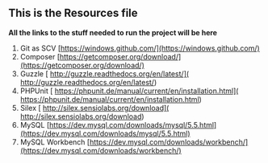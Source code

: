 ## This is the Resources file ##
**All the links to the stuff needed to run the project will be here**
    

1. Git as SCV [https://windows.github.com/](https://windows.github.com/)
2. Composer [https://getcomposer.org/download/](https://getcomposer.org/download/)  
3. Guzzle [ http://guzzle.readthedocs.org/en/latest/]( http://guzzle.readthedocs.org/en/latest/)
4. PHPUnit [ https://phpunit.de/manual/current/en/installation.html]( https://phpunit.de/manual/current/en/installation.html)
5. Silex [ http://silex.sensiolabs.org/download]( http://silex.sensiolabs.org/download)
6. MySQL [https://dev.mysql.com/downloads/mysql/5.5.html](https://dev.mysql.com/downloads/mysql/5.5.html)
7. MySQL Workbench [https://dev.mysql.com/downloads/workbench/](https://dev.mysql.com/downloads/workbench/)